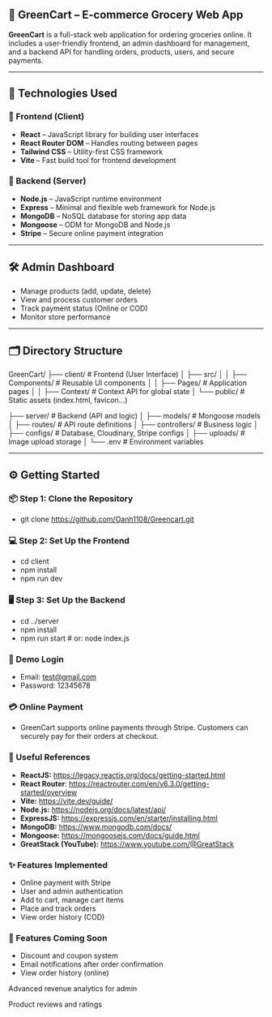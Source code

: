 ## 🛒 GreenCart – E-commerce Grocery Web App

**GreenCart** is a full-stack web application for ordering groceries online. It includes a 
user-friendly frontend, an admin dashboard for management, and a backend API for handling 
orders, products, users, and secure payments.

---

## 🚀 Technologies Used

### 🔹 Frontend (Client)
- **React** – JavaScript library for building user interfaces
- **React Router DOM** – Handles routing between pages
- **Tailwind CSS** – Utility-first CSS framework
- **Vite** – Fast build tool for frontend development

### 🔹 Backend (Server)
- **Node.js** – JavaScript runtime environment
- **Express** – Minimal and flexible web framework for Node.js
- **MongoDB** – NoSQL database for storing app data
- **Mongoose** – ODM for MongoDB and Node.js
- **Stripe** – Secure online payment integration

---

## 🛠 Admin Dashboard
- Manage products (add, update, delete)
- View and process customer orders
- Track payment status (Online or COD)
- Monitor store performance

---

## 🗂 Directory Structure

GreenCart/
├── client/ # Frontend (User Interface)
│ ├── src/
│ │ ├── Components/ # Reusable UI components
│ │ ├── Pages/ # Application pages
│ │ ├── Context/ # Context API for global state
│ └── public/ # Static assets (index.html, favicon...)

├── server/ # Backend (API and logic)
│ ├── models/ # Mongoose models
│ ├── routes/ # API route definitions
│ ├── controllers/ # Business logic
│ ├── configs/ # Database, Cloudinary, Stripe configs
│ ├── uploads/ # Image upload storage
│ └── .env # Environment variables

---

## ⚙️ Getting Started

### 📦 Step 1: Clone the Repository
- git clone https://github.com/Oanh1108/Greencart.git
  
### 💻 Step 2: Set Up the Frontend
- cd client
- npm install
- npm run dev
  
### 🖥 Step 3: Set Up the Backend
- cd ../server
- npm install
- npm run start   # or: node index.js
### 🔐 Demo Login
- Email: test@gmail.com
- Password: 12345678

### 💳 Online Payment
- GreenCart supports online payments through Stripe. Customers can securely pay for their orders
at checkout.

### 🔗 Useful References
- **ReactJS:** https://legacy.reactjs.org/docs/getting-started.html
- **React Router**: https://reactrouter.com/en/v6.3.0/getting-started/overview
- **Vite:** https://vite.dev/guide/
- **Node.js:** https://nodejs.org/docs/latest/api/
- **ExpressJS:** https://expressjs.com/en/starter/installing.html
- **MongoDB:** https://www.mongodb.com/docs/
- **Mongoose:** https://mongoosejs.com/docs/guide.html
- **GreatStack (YouTube):** https://www.youtube.com/@GreatStack

### ✨ Features Implemented
- Online payment with Stripe
- User and admin authentication
- Add to cart, manage cart items
- Place and track orders
- View order history (COD)

### 📌 Features Coming Soon
- Discount and coupon system
- Email notifications after order confirmation
- View order history (online)

 Advanced revenue analytics for admin

 Product reviews and ratings

